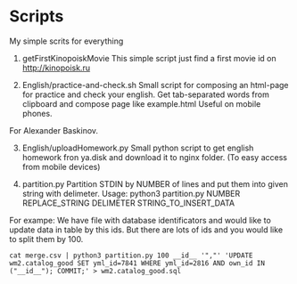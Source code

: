 # Scripts
My simple scrits for everything

1. getFirstKinopoiskMovie
This simple script just find a first movie id on http://kinopoisk.ru

2. English/practice-and-check.sh
Small script for composing an html-page for practice and check your english.
Get tab-separated words from clipboard and compose page like example.html
Useful on mobile phones.

For Alexander Baskinov.

3. English/uploadHomework.py
Small python script to get english homework fron ya.disk and download it to nginx folder. (To easy access from mobile devices)

4. partition.py
Partition STDIN by NUMBER of lines and put them into given string with delimeter.
Usage:
python3 partition.py NUMBER REPLACE_STRING DELIMETER STRING_TO_INSERT_DATA

For exampe:
We have file with database identificators and would like to update data in table by this ids. But there are lots of ids and you would like to split them by 100.

```
cat merge.csv | python3 partition.py 100 __id__ '","' 'UPDATE wm2.catalog_good SET yml_id=7841 WHERE yml_id=2816 AND own_id IN ("__id__"); COMMIT;' > wm2.catalog_good.sql
```



